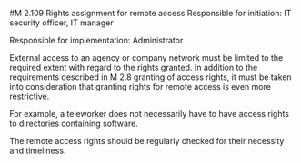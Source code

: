 #M 2.109 Rights assignment for remote access
Responsible for initiation: IT security officer, IT manager

Responsible for implementation: Administrator

External access to an agency or company network must be limited to the required extent with regard to the rights granted. In addition to the requirements described in M 2.8 granting of access rights, it must be taken into consideration that granting rights for remote access is even more restrictive.

For example, a teleworker does not necessarily have to have access rights to directories containing software.

The remote access rights should be regularly checked for their necessity and timeliness.



